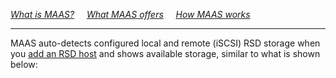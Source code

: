 <em>[What is MAAS?](/t/about-maas/840#heading--what-is-maas)</em>&nbsp;&nbsp;&nbsp;&nbsp;&nbsp;<em>[What MAAS offers](/t/about-maas/840#heading--what-maas-offers)</em>&nbsp;&nbsp;&nbsp;&nbsp;&nbsp;<em>[How MAAS works](/t/about-maas/840#heading--how-maas-works)</em>
<hr>

MAAS auto-detects configured local and remote (iSCSI) RSD storage when you [add an RSD host](/t/add-an-rsd-host/815) and shows available storage, similar to what is shown below:

<!-- vanilla
![rsdresources](images/46e17163-manage-rsd-storage__2.5__intel-rsd-storage.png)
 vanilla -->

<!-- ui
![rsdresources](images/46e17163-manage-rsd-storage__2.5__intel-rsd-storage.png)
 ui -->

<!-- cli
### ADD SUITABLE CLI EXAMPLE OR PRINTOUT ###
 cli -->

<!-- LINKS -->